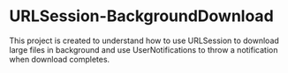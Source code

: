 # URLSession-BackgroundDownload

This project is created to understand how to use URLSession to download large files in background and use UserNotifications to throw a notification when download completes.
